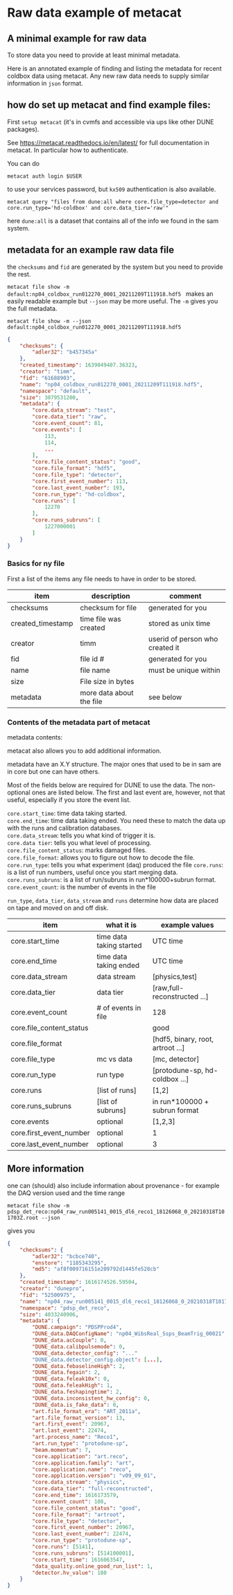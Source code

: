 # Raw data example of metacat

## A minimal example for raw data

To store data you need to provide at least minimal metadata.

Here is an annotated example of finding and listing the metadata for recent coldbox data using metacat.  Any new raw data needs to supply similar information in `json` format.

## how do set up metacat and find example files:

First `setup metacat` (it's in cvmfs and accessible via ups like other DUNE packages).

See https://metacat.readthedocs.io/en/latest/ for full documentation in metacat.  In particular how to authenticate.  

You can do

```metacat auth login $USER```

to use your services password, but `kx509` authentication is also available.

```metacat query "files from dune:all where core.file_type=detector and core.run_type='hd-coldbox' and core.data_tier='raw'"```

here `dune:all` is a dataset that contains all of the info we found in the sam system.

## metadata for an example raw data file

the `checksums` and `fid` are generated by the system but you need to provide the rest.

```metacat file show -m default:np04_coldbox_run012270_0001_20211209T111918.hdf5 ```
makes an easily readable example but `--json` may be more useful. The `-m` gives you the full metadata.

```metacat file show -m --json default:np04_coldbox_run012270_0001_20211209T111918.hdf5 ```
```json
{
    "checksums": {
        "adler32": "b457345a"
    },
    "created_timestamp": 1639049407.36323,
    "creator": "timm",
    "fid": "61688903",
    "name": "np04_coldbox_run012270_0001_20211209T111918.hdf5",
    "namespace": "default",
    "size": 3079531200,
    "metadata": {
        "core.data_stream": "test",
        "core.data_tier": "raw",
        "core.event_count": 81,
        "core.events": [
            113,
            114,
            ...
        ],
        "core.file_content_status": "good",
        "core.file_format": "hdf5",
        "core.file_type": "detector",
        "core.first_event_number": 113,
        "core.last_event_number": 193,
        "core.run_type": "hd-coldbox",
        "core.runs": [
            12270
        ],
        "core.runs_subruns": [
            1227000001
        ]
    }
}
```

### Basics for ny file

First a list of the items any file needs to have in order to be stored.

| item | description | comment |
|---------------------|------------------|--------------
| checksums | checksum for file | generated for you |
| created_timestamp | time file was created | stored as unix time |
|creator           |	timm | userid of person who created it|
|fid          | file id #       | generated for you|
|name                | file name | must be unique within |namespace | 	metacat file namespace | |
|size                | File size in bytes | |
| metadata | more data about the file | see below|

### Contents of the metadata part of metacat

metadata contents:

metacat also allows you to add additional information.

metadata have an X.Y structure. The major ones that used to be in sam are in core but one can have others.

Most of the fields below are required for DUNE to use the data. The non-optional ones are listed below.  The first and last event are, however, not that useful, especially if you store the event list.

`core.start_time`:
    time data taking started.  
`core.end_time`:
    time data taking ended.  You need these to match the data up with the runs and calibration databases.  
`core.data_stream`:
 tells you what kind of trigger it is.  
`core.data tier`:
 tells you what level of processing.  
`core.file_content_status`:
 marks damaged files.  
`core.file_format`:
  allows you to figure out how to decode the file.   
`core.run_type`:
    tells you what experiment (daq) produced the file
`core.runs`:
    is a list of run numbers, useful once you start merging data.  
`core.runs_subruns`:
    is a list of run/subruns in run*100000+subrun format.  
`core.event_count`:
    is the number of events in the file

`run_type`, `data_tier`, `data_stream` and `runs` determine how data are placed on tape and moved on and off disk.


| item | what it is | example values|
| ----------| ----------- | --------- |
|core.start_time | time data taking started | UTC time|
|core.end_time | time data taking ended | UTC time|
|core.data_stream    | data stream  | [physics,test] |
|    core.data_tier  |  data tier  | [raw,full-reconstructed ...] |
| core.event_count    | # of events in file | 128 |
|    core.file_content_status |    | good|
|    core.file_format    |   | [hdf5, binary, root, artroot ...] |
|    core.file_type      | mc vs data | [mc, detector]  |
|    core.run_type       | run type| [protodune-sp, hd-coldbox ...] |
|    core.runs           | [list of runs]   | [1,2] |
|    core.runs_subruns   | [list of subruns] | in run*100000 + subrun format|
|    core.events      | optional | [1,2,3] |
|    core.first_event_number| optional | 1|
|    core.last_event_number|  optional | 3 |

## More information

one can (should) also include information about provenance - for example the DAQ version used and the time range

```metacat file show -m pdsp_det_reco:np04_raw_run005141_0015_dl6_reco1_18126068_0_20210318T101703Z.root --json```

gives you


```json
{
    "checksums": {
        "adler32": "bcbce740",
        "enstore": "1185343295",
        "md5": "af8f009716151e209792d1445fe528cb"
    },
    "created_timestamp": 1616174526.59504,
    "creator": "dunepro",
    "fid": "52500975",
    "name": "np04_raw_run005141_0015_dl6_reco1_18126068_0_20210318T101703Z.root",
    "namespace": "pdsp_det_reco",
    "size": 4033240906,
    "metadata": {
        "DUNE.campaign": "PDSPProd4",
        "DUNE_data.DAQConfigName": "np04_WibsReal_Ssps_BeamTrig_00021",
        "DUNE_data.acCouple": 0,
        "DUNE_data.calibpulsemode": 0,
        "DUNE_data.detector_config": "..."
        "DUNE_data.detector_config.object": [...],
        "DUNE_data.febaselineHigh": 2,
        "DUNE_data.fegain": 2,
        "DUNE_data.feleak10x": 0,
        "DUNE_data.feleakHigh": 1,
        "DUNE_data.feshapingtime": 2,
        "DUNE_data.inconsistent_hw_config": 0,
        "DUNE_data.is_fake_data": 0,
        "art.file_format_era": "ART_2011a",
        "art.file_format_version": 13,
        "art.first_event": 20967,
        "art.last_event": 22474,
        "art.process_name": "Reco1",
        "art.run_type": "protodune-sp",
        "beam.momentum": 7,
        "core.application": "art.reco",
        "core.application.family": "art",
        "core.application.name": "reco",
        "core.application.version": "v09_09_01",
        "core.data_stream": "physics",
        "core.data_tier": "full-reconstructed",
        "core.end_time": 1616173579,
        "core.event_count": 108,
        "core.file_content_status": "good",
        "core.file_format": "artroot",
        "core.file_type": "detector",
        "core.first_event_number": 20967,
        "core.last_event_number": 22474,
        "core.run_type": "protodune-sp",
        "core.runs": [5141],
        "core.runs_subruns": [514100001],
        "core.start_time": 1616063547,
        "data_quality.online_good_run_list": 1,
        "detector.hv_value": 180
    }
}
```
